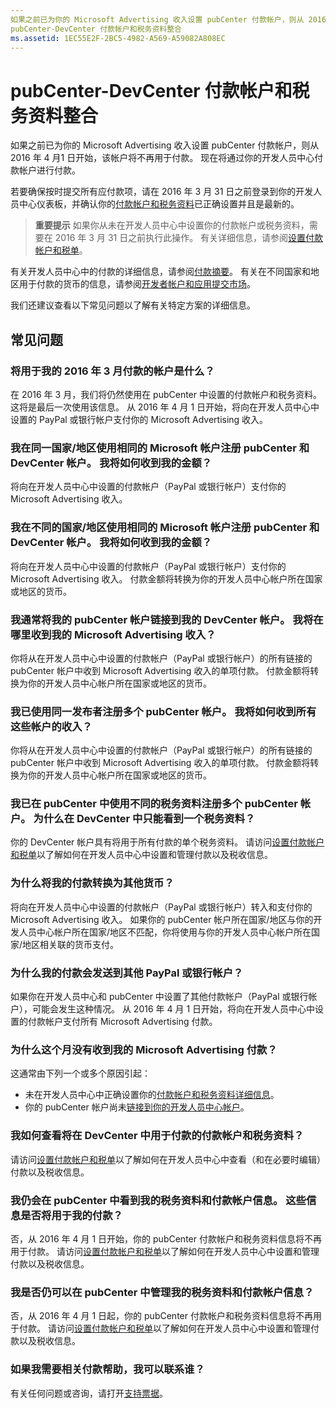 ```yaml
---
如果之前已为你的 Microsoft Advertising 收入设置 pubCenter 付款帐户，则从 2016 年 4 月1 日开始，该帐户将不再用于付款。 现在将通过你的开发人员中心付款帐户进行付款。
pubCenter-DevCenter 付款帐户和税务资料整合
ms.assetid: 1EC55E2F-2BC5-4982-A569-A59082A808EC
---
```


# pubCenter-DevCenter 付款帐户和税务资料整合


如果之前已为你的 Microsoft Advertising 收入设置 pubCenter 付款帐户，则从 2016 年 4 月1 日开始，该帐户将不再用于付款。 现在将通过你的开发人员中心付款帐户进行付款。

若要确保按时提交所有应付款项，请在 2016 年 3 月 31 日之前登录到你的开发人员中心仪表板，并确认你的[付款帐户和税务资料](setting-up-your-payout-account-and-tax-forms.md)已正确设置并且是最新的。

> **重要提示** 如果你从未在开发人员中心中设置你的付款帐户或税务资料，需要在 2016 年 3 月 31 日之前执行此操作。 有关详细信息，请参阅[设置付款帐户和税单](setting-up-your-payout-account-and-tax-forms.md)。

有关开发人员中心中的付款的详细信息，请参阅[付款摘要](payout-summary.md)。 有关在不同国家和地区用于付款的货币的信息，请参阅[开发者帐户和应用提交市场](account-types-locations-and-fees.md#account_markets)。

我们还建议查看以下常见问题以了解有关特定方案的详细信息。

## 常见问题


### 将用于我的 2016 年 3 月付款的帐户是什么？

在 2016 年 3 月，我们将仍然使用在 pubCenter 中设置的付款帐户和税务资料。 这将是最后一次使用该信息。 从 2016 年 4 月 1 日开始，将向在开发人员中心中设置的 PayPal 或银行帐户支付你的 Microsoft Advertising 收入。

### 我在同一国家/地区使用相同的 Microsoft 帐户注册 pubCenter 和 DevCenter 帐户。 我将如何收到我的金额？

将向在开发人员中心中设置的付款帐户（PayPal 或银行帐户）支付你的 Microsoft Advertising 收入。

### 我在不同的国家/地区使用相同的 Microsoft 帐户注册 pubCenter 和 DevCenter 帐户。 我将如何收到我的金额？

将向在开发人员中心中设置的付款帐户（PayPal 或银行帐户）支付你的 Microsoft Advertising 收入。 付款金额将转换为你的开发人员中心帐户所在国家或地区的货币。

### 我通常将我的 pubCenter 帐户链接到我的 DevCenter 帐户。 我将在哪里收到我的 Microsoft Advertising 收入？

你将从在开发人员中心中设置的付款帐户（PayPal 或银行帐户）的所有链接的 pubCenter 帐户中收到 Microsoft Advertising 收入的单项付款。 付款金额将转换为你的开发人员中心帐户所在国家或地区的货币。

### 我已使用同一发布者注册多个 pubCenter 帐户。 我将如何收到所有这些帐户的收入？

你将从在开发人员中心中设置的付款帐户（PayPal 或银行帐户）的所有链接的 pubCenter 帐户中收到 Microsoft Advertising 收入的单项付款。 付款金额将转换为你的开发人员中心帐户所在国家或地区的货币。

### 我已在 pubCenter 中使用不同的税务资料注册多个 pubCenter 帐户。 为什么在 DevCenter 中只能看到一个税务资料？

你的 DevCenter 帐户具有将用于所有付款的单个税务资料。 请访问[设置付款帐户和税单](setting-up-your-payout-account-and-tax-forms.md)以了解如何在开发人员中心中设置和管理付款以及税收信息。

### 为什么将我的付款转换为其他货币？

将向在开发人员中心中设置的付款帐户（PayPal 或银行帐户）转入和支付你的 Microsoft Advertising 收入。 如果你的 pubCenter 帐户所在国家/地区与你的开发人员中心帐户所在国家/地区不匹配，你将使用与你的开发人员中心帐户所在国家/地区相关联的货币支付。

### 为什么我的付款会发送到其他 PayPal 或银行帐户？

如果你在开发人员中心和 pubCenter 中设置了其他付款帐户（PayPal 或银行帐户），可能会发生这种情况。 从 2016 年 4 月 1 日开始，将向在开发人员中心中设置的付款帐户支付所有 Microsoft Advertising 付款。

### 为什么这个月没有收到我的 Microsoft Advertising 付款？

这通常由下列一个或多个原因引起：

-   未在开发人员中心中正确设置你的[付款帐户和税务资料详细信息](setting-up-your-payout-account-and-tax-forms.md)。
-   你的 pubCenter 帐户尚未[链接到你的开发人员中心帐户](pubcenter-dev-center-integration.md)。

### 我如何查看将在 DevCenter 中用于付款的付款帐户和税务资料？

请访问[设置付款帐户和税单](setting-up-your-payout-account-and-tax-forms.md)以了解如何在开发人员中心中查看（和在必要时编辑）付款以及税收信息。

### 我仍会在 pubCenter 中看到我的税务资料和付款帐户信息。 这些信息是否将用于我的付款？

否，从 2016 年 4 月 1 日开始，你的 pubCenter 付款帐户和税务资料信息将不再用于付款。 请访问[设置付款帐户和税单](setting-up-your-payout-account-and-tax-forms.md)以了解如何在开发人员中心中设置和管理付款以及税收信息。

### 我是否仍可以在 pubCenter 中管理我的税务资料和付款帐户信息？

否，从 2016 年 4 月 1 日起，你的 pubCenter 付款帐户和税务资料信息将不再用于付款。 请访问[设置付款帐户和税单](setting-up-your-payout-account-and-tax-forms.md)以了解如何在开发人员中心中设置和管理付款以及税收信息。

### 如果我需要相关付款帮助，我可以联系谁？

有关任何问题或咨询，请打开[支持票据](http://go.microsoft.com/fwlink/p/?LinkId=733342)。

 

 






<!--HONumber=Mar16_HO1-->


